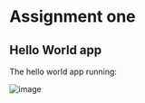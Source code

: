 # Assignment one

## Hello World app

The hello world app running:

![image](https://user-images.githubusercontent.com/41593388/215398589-8a0f2ecd-9037-4058-8a9b-9caeb88f3a64.png)
